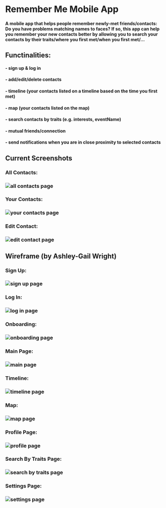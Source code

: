 # Remember Me Mobile App
#### A mobile app that helps people remember newly-met friends/contacts: Do you have problems matching names to faces? If so, this app can help you remember your new contacts better by allowing you to search your contacts by their traits/where you first met/when you first met/...

## Functinalities: 
#### - sign up & log in
#### - add/edit/delete contacts
#### - timeline (your contacts listed on a timeline based on the time you first met)
#### - map (your contacts listed on the map)
#### - search contacts by traits (e.g. interests, eventName)
#### - mutual friends/connection 
#### - send notifications when you are in close proximity to selected contacts

## Current Screenshots
### All Contacts: 
### ![all contacts page](https://github.com/JoyceHe1998/Remember-Me-Mobile-App/blob/master/screenshots/allContacts.JPG)

### Your Contacts: 
### ![your contacts page](https://github.com/JoyceHe1998/Remember-Me-Mobile-App/blob/master/screenshots/yourContacts.JPG)

### Edit Contact: 
### ![edit contact page](https://github.com/JoyceHe1998/Remember-Me-Mobile-App/blob/master/screenshots/editContact.JPG)

## Wireframe (by Ashley-Gail Wright)
### Sign Up: 
### ![sign up page](https://github.com/JoyceHe1998/Remember-Me-Mobile-App/blob/master/wireframe/signUp.png)

### Log In: 
### ![log in page](https://github.com/JoyceHe1998/Remember-Me-Mobile-App/blob/master/wireframe/logIn.png)

### Onboarding: 
### ![onboarding page](https://github.com/JoyceHe1998/Remember-Me-Mobile-App/blob/master/wireframe/onboarding.png)

### Main Page: 
### ![main page](https://github.com/JoyceHe1998/Remember-Me-Mobile-App/blob/master/wireframe/mainPage.png)

### Timeline: 
### ![timeline page](https://github.com/JoyceHe1998/Remember-Me-Mobile-App/blob/master/wireframe/timeline.png)

### Map: 
### ![map page](https://github.com/JoyceHe1998/Remember-Me-Mobile-App/blob/master/wireframe/map.png)

### Profile Page: 
### ![profile page](https://github.com/JoyceHe1998/Remember-Me-Mobile-App/blob/master/wireframe/profile.png)

### Search By Traits Page: 
### ![search by traits page](https://github.com/JoyceHe1998/Remember-Me-Mobile-App/blob/master/wireframe/searchByTraits.png)

### Settings Page: 
### ![settings page](https://github.com/JoyceHe1998/Remember-Me-Mobile-App/blob/master/wireframe/settings.png)


